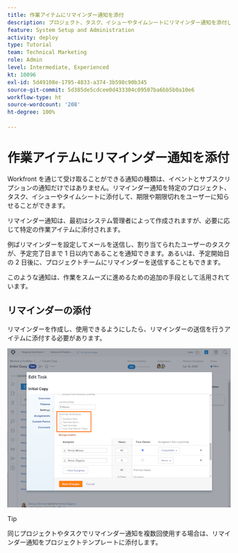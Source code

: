 ```yaml
---
title: 作業アイテムにリマインダー通知を添付
description: プロジェクト、タスク、イシューやタイムシートにリマインダー通知を添付して、作業の期限または期限切れをユーザーに知らせる方法を学びます。
feature: System Setup and Administration
activity: deploy
type: Tutorial
team: Technical Marketing
role: Admin
level: Intermediate, Experienced
kt: 10096
exl-id: 5d49108e-1795-4833-a374-3b598c90b345
source-git-commit: 5d385de5cdcee0d433304c09507ba6bb5b0a10e6
workflow-type: ht
source-wordcount: '208'
ht-degree: 100%

---
```


# 作業アイテムにリマインダー通知を添付

Workfront を通じて受け取ることができる通知の種類は、イベントとサブスクリプションの通知だけではありません。リマインダー通知を特定のプロジェクト、タスク、イシューやタイムシートに添付して、期限や期限切れをユーザーに知らせることができます。

リマインダー通知は、最初はシステム管理者によって作成されますが、必要に応じて特定の作業アイテムに添付されます。

例ばリマインダーを設定してメールを送信し、割り当てられたユーザーのタスクが、予定完了日まで 1 日以内であることを通知できます。あるいは、予定開始日の 2 日後に、プロジェクトチームにリマインダーを送信することもできます。

このような通知は、作業をスムーズに進めるための追加の手段として活用されています。

## リマインダーの添付

リマインダーを作成し、使用できるようにしたら、リマインダーの送信を行うアイテムに添付する必要があります。

![[!UICONTROL タスクを編集]ウィンドウのリマインダー通知セクション](assets/admin-fund-user-notifications-17.png)

>[!TIP]
>
>同じプロジェクトやタスクでリマインダー通知を複数回使用する場合は、リマインダー通知をプロジェクトテンプレートに添付します。

<!---
learn more URLs
 Attach a reminder notification to an object
Automatic reminders vs. reminder notifications
--->
